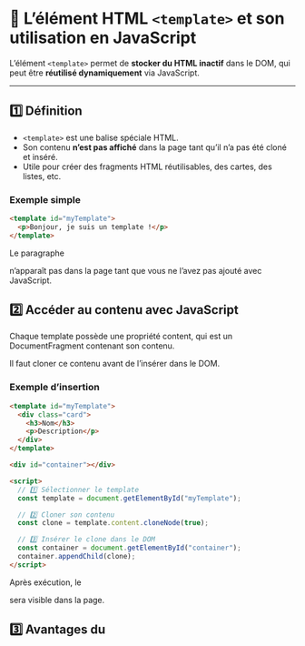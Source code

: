 # 📝 L’élément HTML `<template>` et son utilisation en JavaScript

L’élément `<template>` permet de **stocker du HTML inactif** dans le DOM, qui peut être **réutilisé dynamiquement** via JavaScript.  

---

## 1️⃣ Définition

- `<template>` est une balise spéciale HTML.  
- Son contenu **n’est pas affiché** dans la page tant qu’il n’a pas été cloné et inséré.  
- Utile pour créer des fragments HTML réutilisables, des cartes, des listes, etc.

### Exemple simple
```html
<template id="myTemplate">
  <p>Bonjour, je suis un template !</p>
</template>
```

Le paragraphe <p> n’apparaît pas dans la page tant que vous ne l’avez pas ajouté avec JavaScript.

## 2️⃣ Accéder au contenu avec JavaScript

Chaque template possède une propriété content, qui est un DocumentFragment contenant son contenu.

Il faut cloner ce contenu avant de l’insérer dans le DOM.

### Exemple d’insertion
```html
<template id="myTemplate">
  <div class="card">
    <h3>Nom</h3>
    <p>Description</p>
  </div>
</template>

<div id="container"></div>

<script>
  // 1️⃣ Sélectionner le template
  const template = document.getElementById("myTemplate");

  // 2️⃣ Cloner son contenu
  const clone = template.content.cloneNode(true);

  // 3️⃣ Insérer le clone dans le DOM
  const container = document.getElementById("container");
  container.appendChild(clone);
</script>
```

Après exécution, le <div class="card"> sera visible dans la page.

## 3️⃣ Avantages du <template>

Réutilisable : le même template peut être cloné plusieurs fois.

Hors DOM initial : le contenu n’interfère pas avec le rendu initial.

Dynamique : parfait pour générer des listes, des cartes ou des composants via JavaScript.

Sécurisé : le contenu est inactif tant qu’il n’est pas inséré dans le DOM.

## 4️⃣ Exemple avancé : génération d’une liste

```html
<template id="itemTemplate">
  <li class="item"></li>
</template>

<ul id="list"></ul>

<script>
const items = ["Pomme", "Banane", "Cerise"];
const template = document.getElementById("itemTemplate");
const list = document.getElementById("list");

items.forEach(name => {
  const clone = template.content.cloneNode(true);
  clone.querySelector(".item").textContent = name;
  list.appendChild(clone);
});
</script>
```

### Résultat :

Une liste <ul> contenant les trois éléments : Pomme, Banane, Cerise.

### Conclusion

L’élément <template> est un outil puissant pour gérer du HTML réutilisable.

Son contenu est inactif jusqu’à ce qu’il soit cloné et ajouté au DOM.

Idéal pour dynamiser des pages web avec JavaScript tout en gardant le HTML initial propre.